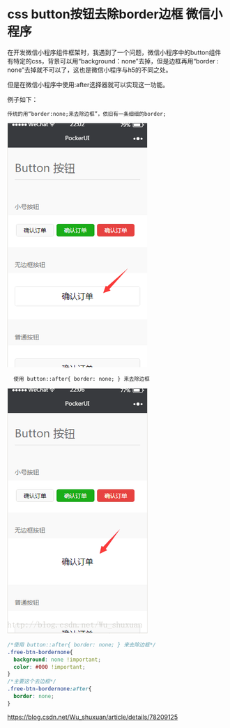 # css button按钮去除border边框 微信小程序

在开发微信小程序组件框架时，我遇到了一个问题，微信小程序中的button组件有特定的css，背景可以用“background：none”去掉，但是边框再用“border : none”去掉就不可以了，这也是微信小程序与h5的不同之处。

但是在微信小程序中使用:after选择器就可以实现这一功能。

例子如下：

```
传统的用“border:none;来去除边框”，依旧有一条细细的border; 
```

![传统的用“border:none;来去除边框](image-201805171048/SouthEast.png)

```
  使用 button::after{ border: none; } 来去除边框 
```

![使用 button::after{ border: none; } 来去除边框](image-201805171048/SouthEast2.png)

```css
/*使用 button::after{ border: none; } 来去除边框*/
.free-btn-bordernone{
  background: none !important;
  color: #000 !important;
}
/*主要这个去边框*/
.free-btn-bordernone:after{
  border: none;
}
```







https://blog.csdn.net/Wu_shuxuan/article/details/78209125